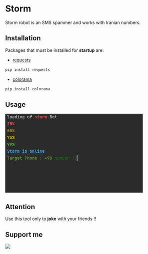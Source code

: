 # Storm

Storm robot is an SMS spammer and works with Iranian numbers.

## Installation

Packages that must be installed for **startup** are:
- [requests](https://pypi.org/project/requests/)
```bash
pip install requests
```
- [colorama](https://pypi.org/project/colorama/)
```bash
pip install colorama
```

## Usage

![Usage](https://github.com/mmd-lk/storm/blob/main/usage.jpg?raw=true)



## Attention

Use this tool only to **joke** with your friends !!

## Support me
<p align="left">
<a href="https://coffeebede.ir/buycoffee/mmd_lk"><img class="img-fluid" src="https://coffeebede.ir/DashboardTemplateV2/app-assets/images/banner/default-yellow.svg" /></a>
